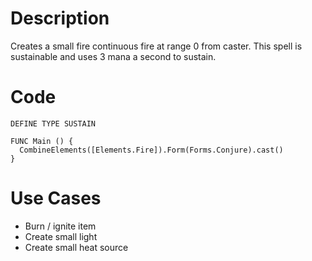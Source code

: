 # Description

Creates a small fire continuous fire at range 0 from caster. This spell is sustainable and uses 3 mana a second to sustain.

# Code
```
DEFINE TYPE SUSTAIN

FUNC Main () {
  CombineElements([Elements.Fire]).Form(Forms.Conjure).cast()
}
```


# Use Cases
* Burn / ignite item
* Create small light
* Create small heat source